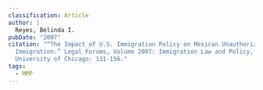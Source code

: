 ```yaml
---
classification: Article
author: |
  Reyes, Belinda I.
pubDate: "2007"
citation: "“The Impact of U.S. Immigration Policy on Mexican Unauthorized
  Immigration.” Legal Forums, Volume 2007: Immigration Law and Policy, The
  University of Chicago: 131-156."
tags:
  - MMP
---
```

